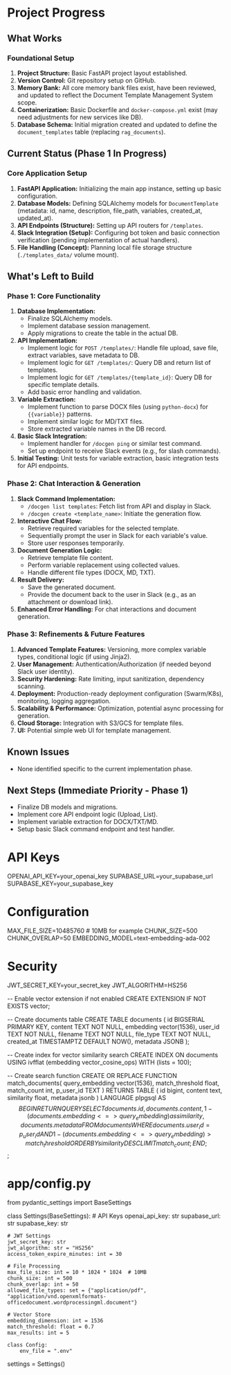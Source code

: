 # Project Progress

## What Works

### Foundational Setup
1.  **Project Structure:** Basic FastAPI project layout established.
2.  **Version Control:** Git repository setup on GitHub.
3.  **Memory Bank:** All core memory bank files exist, have been reviewed, and updated to reflect the Document Template Management System scope.
4.  **Containerization:** Basic Dockerfile and `docker-compose.yml` exist (may need adjustments for new services like DB).
5.  **Database Schema:** Initial migration created and updated to define the `document_templates` table (replacing `rag_documents`).

## Current Status (Phase 1 In Progress)

### Core Application Setup
1.  **FastAPI Application:** Initializing the main app instance, setting up basic configuration.
2.  **Database Models:** Defining SQLAlchemy models for `DocumentTemplate` (metadata: id, name, description, file_path, variables, created_at, updated_at).
3.  **API Endpoints (Structure):** Setting up API routers for `/templates`.
4.  **Slack Integration (Setup):** Configuring bot token and basic connection verification (pending implementation of actual handlers).
5.  **File Handling (Concept):** Planning local file storage structure (`./templates_data/` volume mount).

## What's Left to Build

### Phase 1: Core Functionality
1.  **Database Implementation:**
    *   Finalize SQLAlchemy models.
    *   Implement database session management.
    *   Apply migrations to create the table in the actual DB.
2.  **API Implementation:**
    *   Implement logic for `POST /templates/`: Handle file upload, save file, extract variables, save metadata to DB.
    *   Implement logic for `GET /templates/`: Query DB and return list of templates.
    *   Implement logic for `GET /templates/{template_id}`: Query DB for specific template details.
    *   Add basic error handling and validation.
3.  **Variable Extraction:**
    *   Implement function to parse DOCX files (using `python-docx`) for `{{variable}}` patterns.
    *   Implement similar logic for MD/TXT files.
    *   Store extracted variable names in the DB record.
4.  **Basic Slack Integration:**
    *   Implement handler for `/docgen ping` or similar test command.
    *   Set up endpoint to receive Slack events (e.g., for slash commands).
5.  **Initial Testing:** Unit tests for variable extraction, basic integration tests for API endpoints.

### Phase 2: Chat Interaction & Generation
1.  **Slack Command Implementation:**
    *   `/docgen list templates`: Fetch list from API and display in Slack.
    *   `/docgen create <template_name>`: Initiate the generation flow.
2.  **Interactive Chat Flow:**
    *   Retrieve required variables for the selected template.
    *   Sequentially prompt the user in Slack for each variable's value.
    *   Store user responses temporarily.
3.  **Document Generation Logic:**
    *   Retrieve template file content.
    *   Perform variable replacement using collected values.
    *   Handle different file types (DOCX, MD, TXT).
4.  **Result Delivery:**
    *   Save the generated document.
    *   Provide the document back to the user in Slack (e.g., as an attachment or download link).
5.  **Enhanced Error Handling:** For chat interactions and document generation.

### Phase 3: Refinements & Future Features
1.  **Advanced Template Features:** Versioning, more complex variable types, conditional logic (if using Jinja2).
2.  **User Management:** Authentication/Authorization (if needed beyond Slack user identity).
3.  **Security Hardening:** Rate limiting, input sanitization, dependency scanning.
4.  **Deployment:** Production-ready deployment configuration (Swarm/K8s), monitoring, logging aggregation.
5.  **Scalability & Performance:** Optimization, potential async processing for generation.
6.  **Cloud Storage:** Integration with S3/GCS for template files.
7.  **UI:** Potential simple web UI for template management.

## Known Issues
-   None identified specific to the current implementation phase.

## Next Steps (Immediate Priority - Phase 1)
-   Finalize DB models and migrations.
-   Implement core API endpoint logic (Upload, List).
-   Implement variable extraction for DOCX/TXT/MD.
-   Setup basic Slack command endpoint and test handler.

# API Keys
OPENAI_API_KEY=your_openai_key
SUPABASE_URL=your_supabase_url
SUPABASE_KEY=your_supabase_key

# Configuration
MAX_FILE_SIZE=10485760  # 10MB for example
CHUNK_SIZE=500
CHUNK_OVERLAP=50
EMBEDDING_MODEL=text-embedding-ada-002

# Security
JWT_SECRET_KEY=your_secret_key
JWT_ALGORITHM=HS256

-- Enable vector extension if not enabled
CREATE EXTENSION IF NOT EXISTS vector;

-- Create documents table
CREATE TABLE documents (
    id BIGSERIAL PRIMARY KEY,
    content TEXT NOT NULL,
    embedding vector(1536),
    user_id TEXT NOT NULL,
    filename TEXT NOT NULL,
    file_type TEXT NOT NULL,
    created_at TIMESTAMPTZ DEFAULT NOW(),
    metadata JSONB
);

-- Create index for vector similarity search
CREATE INDEX ON documents 
USING ivfflat (embedding vector_cosine_ops)
WITH (lists = 100);

-- Create search function
CREATE OR REPLACE FUNCTION match_documents(
    query_embedding vector(1536),
    match_threshold float,
    match_count int,
    p_user_id TEXT
)
RETURNS TABLE (
    id bigint,
    content text,
    similarity float,
    metadata jsonb
)
LANGUAGE plpgsql
AS $$
BEGIN
    RETURN QUERY
    SELECT
        documents.id,
        documents.content,
        1 - (documents.embedding <=> query_embedding) as similarity,
        documents.metadata
    FROM documents
    WHERE 
        documents.user_id = p_user_id
        AND 1 - (documents.embedding <=> query_embedding) > match_threshold
    ORDER BY similarity DESC
    LIMIT match_count;
END;
$$;

# app/config.py
from pydantic_settings import BaseSettings

class Settings(BaseSettings):
    # API Keys
    openai_api_key: str
    supabase_url: str
    supabase_key: str
    
    # JWT Settings
    jwt_secret_key: str
    jwt_algorithm: str = "HS256"
    access_token_expire_minutes: int = 30
    
    # File Processing
    max_file_size: int = 10 * 1024 * 1024  # 10MB
    chunk_size: int = 500
    chunk_overlap: int = 50
    allowed_file_types: set = {"application/pdf", "application/vnd.openxmlformats-officedocument.wordprocessingml.document"}
    
    # Vector Store
    embedding_dimension: int = 1536
    match_threshold: float = 0.7
    max_results: int = 5
    
    class Config:
        env_file = ".env"

settings = Settings() 